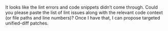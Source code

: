 It looks like the lint errors and code snippets didn’t come through. Could you please paste the list of lint issues along with the relevant code context (or file paths and line numbers)? Once I have that, I can propose targeted unified-diff patches.
